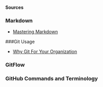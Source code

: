 **Sources**

### Markdown
* [Mastering Markdown](https://guides.github.com/features/mastering-markdown/)

###Git Usage
* [Why Git For Your Organization](https://www.atlassian.com/git/tutorials/why-git#:~:text=One%20of%20the%20biggest%20advantages,every%20change%20to%20your%20codebase.)

### GitFlow

### GitHub Commands and Terminology
